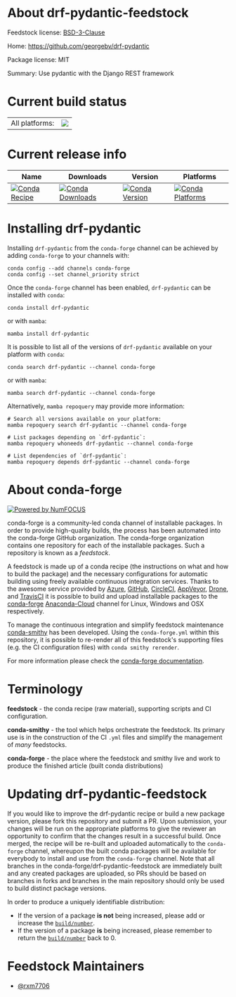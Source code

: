About drf-pydantic-feedstock
============================

Feedstock license: [BSD-3-Clause](https://github.com/conda-forge/drf-pydantic-feedstock/blob/main/LICENSE.txt)

Home: https://github.com/georgebv/drf-pydantic

Package license: MIT

Summary: Use pydantic with the Django REST framework

Current build status
====================


<table><tr><td>All platforms:</td>
    <td>
      <a href="https://dev.azure.com/conda-forge/feedstock-builds/_build/latest?definitionId=20502&branchName=main">
        <img src="https://dev.azure.com/conda-forge/feedstock-builds/_apis/build/status/drf-pydantic-feedstock?branchName=main">
      </a>
    </td>
  </tr>
</table>

Current release info
====================

| Name | Downloads | Version | Platforms |
| --- | --- | --- | --- |
| [![Conda Recipe](https://img.shields.io/badge/recipe-drf--pydantic-green.svg)](https://anaconda.org/conda-forge/drf-pydantic) | [![Conda Downloads](https://img.shields.io/conda/dn/conda-forge/drf-pydantic.svg)](https://anaconda.org/conda-forge/drf-pydantic) | [![Conda Version](https://img.shields.io/conda/vn/conda-forge/drf-pydantic.svg)](https://anaconda.org/conda-forge/drf-pydantic) | [![Conda Platforms](https://img.shields.io/conda/pn/conda-forge/drf-pydantic.svg)](https://anaconda.org/conda-forge/drf-pydantic) |

Installing drf-pydantic
=======================

Installing `drf-pydantic` from the `conda-forge` channel can be achieved by adding `conda-forge` to your channels with:

```
conda config --add channels conda-forge
conda config --set channel_priority strict
```

Once the `conda-forge` channel has been enabled, `drf-pydantic` can be installed with `conda`:

```
conda install drf-pydantic
```

or with `mamba`:

```
mamba install drf-pydantic
```

It is possible to list all of the versions of `drf-pydantic` available on your platform with `conda`:

```
conda search drf-pydantic --channel conda-forge
```

or with `mamba`:

```
mamba search drf-pydantic --channel conda-forge
```

Alternatively, `mamba repoquery` may provide more information:

```
# Search all versions available on your platform:
mamba repoquery search drf-pydantic --channel conda-forge

# List packages depending on `drf-pydantic`:
mamba repoquery whoneeds drf-pydantic --channel conda-forge

# List dependencies of `drf-pydantic`:
mamba repoquery depends drf-pydantic --channel conda-forge
```


About conda-forge
=================

[![Powered by
NumFOCUS](https://img.shields.io/badge/powered%20by-NumFOCUS-orange.svg?style=flat&colorA=E1523D&colorB=007D8A)](https://numfocus.org)

conda-forge is a community-led conda channel of installable packages.
In order to provide high-quality builds, the process has been automated into the
conda-forge GitHub organization. The conda-forge organization contains one repository
for each of the installable packages. Such a repository is known as a *feedstock*.

A feedstock is made up of a conda recipe (the instructions on what and how to build
the package) and the necessary configurations for automatic building using freely
available continuous integration services. Thanks to the awesome service provided by
[Azure](https://azure.microsoft.com/en-us/services/devops/), [GitHub](https://github.com/),
[CircleCI](https://circleci.com/), [AppVeyor](https://www.appveyor.com/),
[Drone](https://cloud.drone.io/welcome), and [TravisCI](https://travis-ci.com/)
it is possible to build and upload installable packages to the
[conda-forge](https://anaconda.org/conda-forge) [Anaconda-Cloud](https://anaconda.org/)
channel for Linux, Windows and OSX respectively.

To manage the continuous integration and simplify feedstock maintenance
[conda-smithy](https://github.com/conda-forge/conda-smithy) has been developed.
Using the ``conda-forge.yml`` within this repository, it is possible to re-render all of
this feedstock's supporting files (e.g. the CI configuration files) with ``conda smithy rerender``.

For more information please check the [conda-forge documentation](https://conda-forge.org/docs/).

Terminology
===========

**feedstock** - the conda recipe (raw material), supporting scripts and CI configuration.

**conda-smithy** - the tool which helps orchestrate the feedstock.
                   Its primary use is in the construction of the CI ``.yml`` files
                   and simplify the management of *many* feedstocks.

**conda-forge** - the place where the feedstock and smithy live and work to
                  produce the finished article (built conda distributions)


Updating drf-pydantic-feedstock
===============================

If you would like to improve the drf-pydantic recipe or build a new
package version, please fork this repository and submit a PR. Upon submission,
your changes will be run on the appropriate platforms to give the reviewer an
opportunity to confirm that the changes result in a successful build. Once
merged, the recipe will be re-built and uploaded automatically to the
`conda-forge` channel, whereupon the built conda packages will be available for
everybody to install and use from the `conda-forge` channel.
Note that all branches in the conda-forge/drf-pydantic-feedstock are
immediately built and any created packages are uploaded, so PRs should be based
on branches in forks and branches in the main repository should only be used to
build distinct package versions.

In order to produce a uniquely identifiable distribution:
 * If the version of a package **is not** being increased, please add or increase
   the [``build/number``](https://docs.conda.io/projects/conda-build/en/latest/resources/define-metadata.html#build-number-and-string).
 * If the version of a package **is** being increased, please remember to return
   the [``build/number``](https://docs.conda.io/projects/conda-build/en/latest/resources/define-metadata.html#build-number-and-string)
   back to 0.

Feedstock Maintainers
=====================

* [@rxm7706](https://github.com/rxm7706/)

